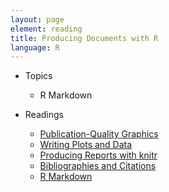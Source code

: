```yaml
---
layout: page
element: reading
title: Producing Documents with R
language: R
---
```


* Topics

  * R Markdown

* Readings

  * [Publication-Quality Graphics](http://swcarpentry.github.io/r-novice-gapminder/08-plot-ggplot2/)
  * [Writing Plots and Data](http://swcarpentry.github.io/r-novice-gapminder/11-writing-data/)
  * [Producing Reports with knitr](http://swcarpentry.github.io/r-novice-gapminder/15-knitr-markdown/)
  * [Bibliographies and Citations](http://rmarkdown.rstudio.com/authoring_bibliographies_and_citations.html)
  * [R Markdown](http://rmarkdown.rstudio.com/)